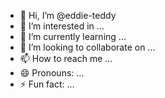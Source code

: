 - 👋 Hi, I’m @eddie-teddy
- 👀 I’m interested in ...
- 🌱 I’m currently learning ...
- 💞️ I’m looking to collaborate on ...
- 📫 How to reach me ...
- 😄 Pronouns: ...
- ⚡ Fun fact: ...

<!---
eddie-teddy/eddie-teddy is a ✨ special ✨ repository because its `README.md` (this file) appears on your GitHub profile.
You can click the Preview link to take a look at your changes.
--->
